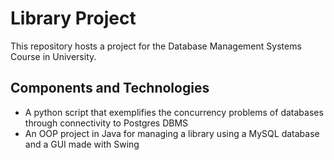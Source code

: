 # Library Project

This repository hosts a project for the Database Management Systems Course in University. 

## Components and Technologies

- A python script that exemplifies the concurrency problems of databases through connectivity to Postgres DBMS
- An OOP project in Java for managing a library using a MySQL database and a GUI made with Swing
